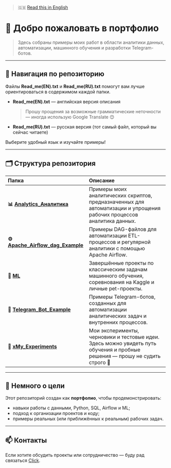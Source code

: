 > 🇬🇧 [Read this in English](README_EN.md)

# 👋 Добро пожаловать в портфолио

> Здесь собраны примеры моих работ в области аналитики данных, автоматизации, машинного обучения и разработки Telegram-ботов.

---

## 📘 Навигация по репозиторию

Файлы **Read_me(EN).txt** и **Read_me(RU).txt** помогут вам лучше ориентироваться в содержимом каждой папки.

- **Read_me(EN).txt** — английская версия описания  
  > Прошу прощения за возможные грамматические неточности — иногда использую Google Translate 😊

- **Read_me(RU).txt** — русская версия (тот самый файл, который вы сейчас читаете)

Выберите удобный язык и изучайте примеры!

---

## 🗂️ Структура репозитория

| Папка | Описание |
|:------|:----------|
| **📊 [Analytics_Аналитика](Analytics_Аналитика/)** | Примеры моих аналитических скриптов, предназначенных для автоматизации и упрощения рабочих процессов аналитика данных. |
| **⚙️ [Apache_Airflow_dag_Example](Apache_Airflow_dag_Example/)** | Примеры DAG-файлов для автоматизации ETL-процессов и регулярной аналитики с помощью Apache Airflow. |
| **🤖 [ML](ML/)** | Завершённые проекты по классическим задачам машинного обучения, соревнования на Kaggle и личные pet-проекты. |
| **💬 [Telegram_Bot_Example](Telegram_Bot_Example/)** | Примеры Telegram-ботов, созданных для автоматизации аналитических задач и внутренних процессов. |
| **🧪 [xMy_Experiments](xMy_Experiments/)** | Мои эксперименты, черновики и тестовые идеи. Здесь можно увидеть путь обучения и пробные решения — прошу не судить строго 🙂 |

---

## 🧭 Немного о цели

Этот репозиторий создан как **портфолио**, чтобы продемонстрировать:
- навыки работы с данными, Python, SQL, Airflow и ML;
- подход к организации проектов и коду;
- примеры реальных (или приближённых к реальным) рабочих задач.

---

## 📫 Контакты

Если хотите обсудить проекты или сотрудничество — буду рад связаться [Click](https://github.com/JustLikeF1re).


